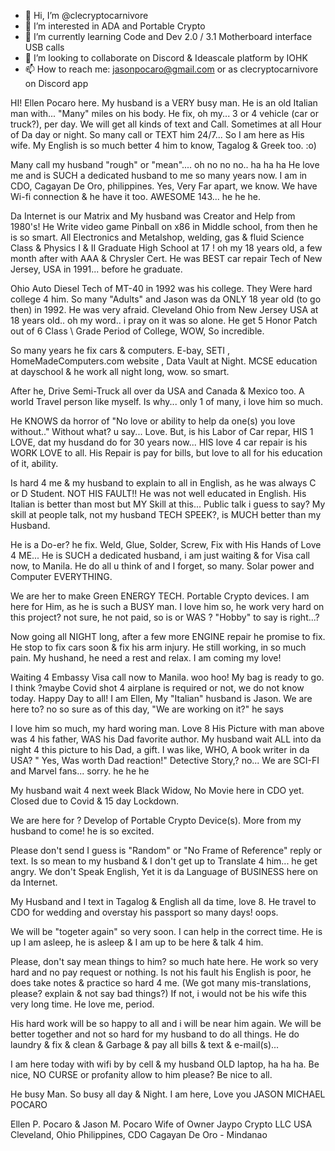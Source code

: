 - 👋 Hi, I’m @clecryptocarnivore
- 👀 I’m interested in ADA and Portable Crypto
- 🌱 I’m currently learning Code and Dev 2.0 / 3.1 Motherboard interface USB calls
- 💞️ I’m looking to collaborate on Discord & Ideascale platform by IOHK
- 📫 How to reach me: jasonpocaro@gmail.com or as clecryptocarnivore on Discord app

HI!
Ellen Pocaro here. My husband is a VERY busy man.
He is an old Italian man with... "Many" miles on his body.
He fix, oh my... 3 or 4 vehicle (car or truck?), per day.
We will get all kinds of text and Call.
Sometimes at all Hour of Da day or night.
So many call or TEXT him 24/7... So I am here as His wife.
My English is so much better 4 him to know, Tagalog & Greek too. :o)

Many call my husband "rough" or "mean".... oh no no no.. ha ha ha
He love me and is SUCH a dedicated husband to me so many years now.
I am in CDO, Cagayan De Oro, philippines. Yes, Very Far apart, we know.
We have Wi-fi connection & he have it too. AWESOME 143... he he he.

Da Internet is our Matrix and My husband was Creator and Help from 1980's!
He Write video game Pinball on x86 in Middle school, from then he is so smart.
All Electronics and Metalshop, welding, gas & fluid Science Class & Physics I & II
Graduate High School at 17 ! oh my 18 years old, a few month after with AAA & Chrysler Cert.
He was BEST car repair Tech of New Jersey, USA in 1991... before he graduate.

Ohio Auto Diesel Tech of MT-40 in 1992 was his college. They Were hard college 4 him.
So many "Adults" and Jason was da ONLY 18 year old (to go then) in 1992. He was very afraid.
Cleveland Ohio from New Jersey USA at 18 years old.. oh my word.. i pray on it was so alone.
He get 5 Honor Patch out of 6 Class \ Grade Period of College, WOW, So incredible.

So many years he fix cars & computers.
E-bay, SETI , HomeMadeComputers.com website , Data Vault at Night.
MCSE education at dayschool & he work all night long, wow. so smart.

After he, Drive Semi-Truck all over da USA and Canada & Mexico too.
A world Travel person like myself. Is why... only 1 of many, i love him so much.

He KNOWS da horror of "No love or ability to help da one(s) you love without.."
Without what? u say... Love. But, is his Labor of Car repar, HIS 1 LOVE, dat my
husdand do for 30 years now... HIS love 4 car repair is his WORK LOVE to all.
His Repair is pay for bills, but love to all for his education of it, ability.

Is hard 4 me & my husband to explain to all in English, as he was always C or D Student.
NOT HIS FAULT!! He was not well educated in English. His Italian is better than most
but MY Skill at this... Public talk i guess to say? 
My skill at people talk, not my husband TECH SPEEK?, is MUCH better than my Husband.

He is a Do-er? he fix. Weld, Glue, Solder, Screw, Fix with His Hands of Love 4 ME...
He is SUCH a dedicated husband, i am just waiting & for Visa call now, to Manila.
He do all u think of and I forget, so many. Solar power and Computer EVERYTHING.

We are her to make Green ENERGY TECH. Portable Crypto devices.
I am here for Him, as he is such a BUSY man. I love him so, he work very hard on this project?
not sure, he not paid, so is or WAS ? "Hobby" to say is right...?

Now going all NIGHT long, after a few more ENGINE repair he promise to fix.
He stop to fix cars soon & fix his arm injury. He still working, in so much pain.
My hushand, he need a rest and relax. I am coming my love!

Waiting 4 Embassy Visa call now to Manila. woo hoo!
My bag is ready to go.
I think ?maybe Covid shot 4 airplane is required or not, we do not know today.
Happy Day to all!
I am Ellen, My "Italian" husband is Jason.
We are here to? no so sure as of this day, "We are working on it?" he says

I love him so much, my hard woring man. Love 8
His Picture with man above was 4 his father, WAS his Dad favorite author.
My husband wait ALL into da night 4 this picture to his Dad, a gift.
I was like, WHO, A book writer in da USA? " Yes, Was worth Dad reaction!"
Detective Story,? no... We are SCI-FI and Marvel fans... sorry. he he he

My husband wait 4 next week Black Widow, No Movie here in CDO yet.
Closed due to Covid & 15 day Lockdown.

We are here for ? Develop of Portable Crypto Device(s).
More from my husband to come! he is so excited.

Please don't send I guess is "Random" or "No Frame of Reference" reply or text.
Is so mean to my husband & I don't get up to Translate 4 him... he get angry.
We don't Speak English, Yet it is da Language of BUSINESS here on da Internet.

My Husband and I text in Tagalog & English all da time, love 8.
He travel to CDO for wedding and overstay his passport so many days! oops.

We will be "togeter again" so very soon. I can help in the correct time.
He is up I am asleep, he is asleep & I am up to be here & talk 4 him.

Please, don't say mean things to him? so much hate here.
He work so very hard and no pay request or nothing.
Is not his fault his English is poor, he does take notes & practice so hard 4 me.
(We got many mis-translations, please? explain & not say bad things?) 
If not, i would not be his wife this very long time. He love me, period.

His hard work will be so happy to all and i will be near him again.
We will be better together and not so hard for my husband to do all things.
He do laundry & fix & clean & Garbage & pay all bills & text & e-mail(s)...

I am here today with wifi by by cell & my husband OLD laptop, ha ha ha.
Be nice, NO CURSE or profanity allow to him please? Be nice to all.

He busy Man. So busy all day & Night.
I am here, Love you JASON MICHAEL POCARO

Ellen P. Pocaro & Jason M. Pocaro
Wife of Owner
Jaypo Crypto LLC
USA Cleveland, Ohio
Philippines, CDO Cagayan De Oro - Mindanao


<!---
clecryptocarnivore/clecryptocarnivore is a ✨ special ✨ repository because its `README.md` (this file) appears on your GitHub profile.
You can click the Preview link to take a look at your changes.
--->

